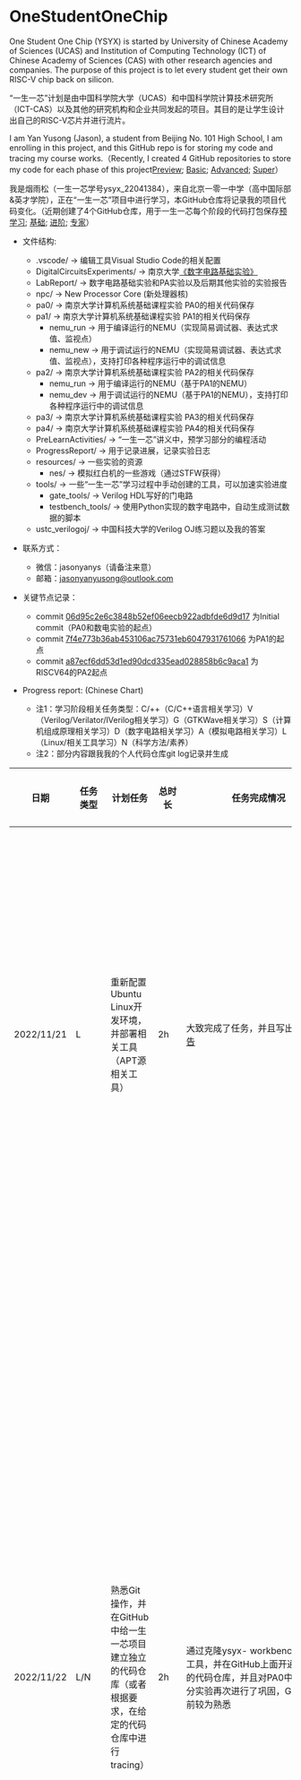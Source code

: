 # OneStudentOneChip

One Student One Chip (YSYX) is started by University of Chinese Academy of Sciences (UCAS) and Institution of Computing Technology (ICT) of Chinese Academy of Sciences (CAS) with other research agencies and companies. The purpose of this project is to let every student get their own RISC-V chip back on silicon.

“一生一芯”计划是由中国科学院大学（UCAS）和中国科学院计算技术研究所（ICT-CAS）以及其他的研究机构和企业共同发起的项目。其目的是让学生设计出自己的RISC-V芯片并进行流片。

I am Yan Yusong (Jason), a student from Beijing No. 101 High School, I am enrolling in this project, and this GitHub repo is for storing my code and tracing my course works.（Recently, I created 4 GitHub repositories to store my code for each phase of this project[Preview](https://github.com/Jasonyanyusong/ysyx_Preview); [Basic](https://github.com/Jasonyanyusong/ysyx_Basic); [Advanced](https://github.com/Jasonyanyusong/ysyx_Advanced); [Super](https://github.com/Jasonyanyusong/ysyx_Super)）

我是烟雨松（一生一芯学号ysyx_22041384），来自北京一零一中学（高中国际部&英才学院），正在“一生一芯”项目中进行学习，本GitHub仓库将记录我的项目代码变化。（近期创建了4个GitHub仓库，用于一生一芯每个阶段的代码打包保存[预学习](https://github.com/Jasonyanyusong/ysyx_Preview); [基础](https://github.com/Jasonyanyusong/ysyx_Basic); [进阶](https://github.com/Jasonyanyusong/ysyx_Advanced); [专家](https://github.com/Jasonyanyusong/ysyx_Super)）

* 文件结构:
    * .vscode/ -> 编辑工具Visual Studio Code的相关配置
    * DigitalCircuitsExperiments/ -> 南京大学[《数字电路基础实验》](https://nju-projectn.github.io/dlco-lecture-note/index.html)
    * LabReport/ -> 数字电路基础实验和PA实验以及后期其他实验的实验报告
    * npc/ -> New Processor Core (新处理器核)
    * pa0/ -> 南京大学计算机系统基础课程实验 PA0的相关代码保存
    * pa1/ -> 南京大学计算机系统基础课程实验 PA1的相关代码保存
        * nemu_run -> 用于编译运行的NEMU（实现简易调试器、表达式求值、监视点）
        * nemu_new -> 用于调试运行的NEMU（实现简易调试器、表达式求值、监视点），支持打印各种程序运行中的调试信息
    * pa2/ -> 南京大学计算机系统基础课程实验 PA2的相关代码保存
        * nemu_run -> 用于编译运行的NEMU（基于PA1的NEMU）
        * nemu_dev -> 用于调试运行的NEMU（基于PA1的NEMU），支持打印各种程序运行中的调试信息
    * pa3/ -> 南京大学计算机系统基础课程实验 PA3的相关代码保存
    * pa4/ -> 南京大学计算机系统基础课程实验 PA4的相关代码保存
    * PreLearnActivities/ -> “一生一芯”讲义中，预学习部分的编程活动
    * ProgressReport/ -> 用于记录进展，记录实验日志
    * resources/ -> 一些实验的资源
        * nes/ -> 模拟红白机的一些游戏（通过STFW获得）
    * tools/ -> 一些“一生一芯”学习过程中手动创建的工具，可以加速实验进度
        * gate_tools/ -> Verilog HDL写好的门电路
        * testbench_tools/ -> 使用Python实现的数字电路中，自动生成测试数据的脚本
    * ustc_verilogoj/ -> 中国科技大学的Verilog OJ练习题以及我的答案

* 联系方式：
    * 微信：jasonyanys（请备注来意）
    * 邮箱：jasonyanyusong@outlook.com

* 关键节点记录：
    * commit [06d95c2e6c3848b52ef06eecb922adbfde6d9d17](https://github.com/Jasonyanyusong/OneStudentOneChip/commit/06d95c2e6c3848b52ef06eecb922adbfde6d9d17) 为Initial commit（PA0和数电实验的起点）
    * commit [7f4e773b36ab453106ac75731eb6047931761066](https://github.com/Jasonyanyusong/OneStudentOneChip/commit/7f4e773b36ab453106ac75731eb6047931761066) 为PA1的起点
    * commit [a87ecf6dd53d1ed90dcd335ead028858b6c9aca1](https://github.com/Jasonyanyusong/OneStudentOneChip/commit/a87ecf6dd53d1ed90dcd335ead028858b6c9aca1) 为RISCV64的PA2起点

* Progress report: (Chinese Chart)
    * 注1：学习阶段相关任务类型：C/++（C/C++语言相关学习）V（Verilog/Verilator/IVerilog相关学习）G（GTKWave相关学习）S（计算机组成原理相关学习）D（数字电路相关学习）A（模拟电路相关学习）L（Linux/相关工具学习）N（科学方法/素养）
    * 注2：部分内容跟我我的个人代码仓库git log记录并生成

|日期|任务类型|计划任务|总时长|任务完成情况|卡了一段时间的bug|备注|记录故事/心情|
|----|----|----|----|----|----|----|----|
|2022/11/21|L|重新配置Ubuntu Linux开发环境，并部署相关工具（APT源相关工具）|2h|大致完成了任务，并且写出了[实验报告](https://docs.qq.com/doc/DSVplS2dNRWVxUXZG)|NEMU在ARM处理器的Ubuntu Linux中无法正常的运行，会出现core dump的问题（此问题后期我会在x86-64）的Ubuntu Linux中再次尝试，若x86的系统中可运行，则有可能是兼容性问题，后期会反馈。|ARM的Ubuntu系统是在基于M1的Mac上开的虚拟机，但是其他工具都能够正常工作|个人现在感觉还是x86平台进行开发比较靠谱，我的Mac经常会有一些工具不兼容或者效率低，但是应该可以通过优化等方式进行解决|
|2022/11/22|L/N|熟悉Git操作，并在GitHub中给一生一芯项目建立独立的代码仓库（或者根据要求，在给定的代码仓库中进行tracing）|2h|通过克隆ysyx- workbench和其他工具，并在GitHub上面开通了自己的代码仓库，并且对PA0中的Git部分实验再次进行了巩固，Git使用目前较为熟悉| GitHub由于一些原因，访问较慢，需要配置代理或者使用镜像站或者使用GitLab自建代码仓库（目前有一台云服务器）|已经解决问题，使用github继续保存代码|虽然使用Git追踪开发进度是一件非常繁琐和复杂的事情（需要在意很多的细节并比直接保存代码麻烦好多）但是Git可以让开发项目的团队在某个版本出现问题后快速的回滚到上一个可用版本，增加了工程的可用性。同时使用Git可以保证代码的原创性，从而促进学习进度和学习动机。|
|2022/11/23|N|阅读“提问的智慧”和“别像弱智一样提问”并编写阅读报告|2h|完成了阅读任务，并编写了1000字以上的[读后感](https://docs.qq.com/doc/DSUFTakJuWnV3bmNT)|阅读任务没有上机操作，不进行记录|阅读报告链接在任务完成情况中|重新认识了科学研究的过程，以后进行科学提问需要经过思考，不能够发现什么问题直接提出来，提出问题之后也要不停思考原来的问题。通过交流合作提升项目进度。|
|2022/11/24|N/A/D|阅读《模拟电路与数字电路》第1章（绪论）；第2章（半导体器件基础）；第8章（数字逻辑基础）|6h|完成了阅读，编写了[学习记录](https://docs.qq.com/doc/DSVFORXZLZ0x3WGJJ)| | | |
|2022/11/26|V/G|完成了二选一选择器设计（框架）|2h|完成了二选一选择器设计（框架）| | | |
|2022/11/27|V/G|完成了二选一选择器设计（数据流建模、结构建模、行为建模）|2h|完成了三个方法建模二选一选择器，并使用verilator相关功能进行编译，并通过gtkwave查看波形图| | | |
|2022/11/28|V/G|完成了四选一选择器设计|2h|使用case方法设计了四选一选择器，并自己编写了仿真激励文件| | | |
|2022/12/8|V/G|完成编码器、译码器|2h|任务已经完成，编码器和译码器分别设计了case方法和for方法进行建模。| | | |
|2022/12/9|V/G|七段数码管驱动模块的设计|2h|完成了共阳极和共阴极七段数码管的驱动模块设计，并使用波形图查看仿真结果| | | |
|2022/12/10|V/G|全加器设计|2h|完成了一位全加器设计，并将其串联成四位的版本，通过数据流建模设计加法计算功能模块| | | |
|2022/12/13|V/G|设计加减法运算器与ALU|2h|完成了设计，并编写了仿真测试文件| | | |
|2022/12/14|V/G|设计加减法运算器与ALU|2h|设计了更多的测试用例进行测试模块正确性| | | |
|2022/12/17|V/G|设计加减法运算器与ALU|2h|继续增加测试样例| | | |
|2022/12/19|V/G|整理总结完成数字电路基础实验4|2h|debug| | | |
|2023/1/1|V/G|寄存器的学习|2h|完成了一位寄存器和多位寄存器的设计，并且通过了Verilator进行仿真测试，掌握了一些时序逻辑电路的设计方法| | | |
|2023/1/7|V/G|加法计数器、减法计数器|2h|设计了多种加法计数器和减法计数器，并通过verilator进行仿真，通过gtkwave进行结果检验| | | |
|2023/1/8|V/G|加法计数器、减法计数器|2h|设计了多种加法计数器和减法计数器，并通过verilator进行仿真，通过gtkwave进行结果检验| | | |
|2023/1/9|V/G|桶形移位寄存器|2h|阅读了8位桶形移位寄存器的设计图，并通过Verilog结构化建模实现了这个模块| | | |
|2023/1/11|V/G|桶形移位寄存器|2h|阅读了8位桶形移位寄存器的设计图，并通过Verilog结构化建模实现了这个模块| | | |
|2023/1/14|环境|设计了自动安装相关环境依赖的脚本|2h|因为我电脑设备来回换，懒得敲太多命令行，整了一个这个| | | |
|2023/1/17|V/G|循环移位设计|2h|设计了正跳变沿河负跳变沿的循环左移位寄存器和循环右移位寄存器| | | |
|2023/1/18|V/G|算数移位设计+逻辑移位设计|2h|设计了正跳变沿河负跳变沿的算数左移位寄存器和算数右移位寄存器，设计了正跳变沿河负跳变沿的逻辑左移位寄存器和逻辑右移位寄存器| | | |
|2023/1/24|V/G|阅读数字电路基础实验7讲义|2h|完成阅读，学习了有限状态机的定义| | | |
|2023/1/25|V/G|FSM设计|2h|理解了有限状态机的工作原理，并完成了一个检测四个连续相同输入的有限状态机| | | |
|2023/1/26|V/G|PS/2设计|2h|阅读了有关PS/2相关的讲义，并编写仿真文件仿真了键盘F1-F2的按键| | | |
|2023/1/30|C/L|NEMU|2h|修改了一进入就出发assertion的bug；让其可以实现优雅的退出；添加了w、si、info r功能| | | |
|2023/1/31|C/L|NEMU|2h|添加了x功能| | | |
|2023/2/3|V/G|数字电路基础实验改错|2h|修改数字电路基础实验3中的bug| | | |
|2023/2/4|V/G|数字电路基础实验改错|2h|修改数字电路基础实验6中的bug| | | |
|2023/2/13|C/L|NEMU|2h|1）修改了NEMU扫描内存和打印机寄存器的功能2）表达式求值部分完成了增加Token的任务| | | |
|2023/2/14|C/L|NEMU|2h|将PA1中编译完成的NEMU存入工作目录| | | |
|2023/2/15|C/L|NEMU|2h|打印内存函数增加了更多位，且更新了函数的结构| | | |
|2023/2/16|C/L|NEMU|2h|1）对于RISCV64指令集，更新了扫描内存的函数 2）在sdb中优化了打印内存的代码，使得nemuconfig更换ISA后不必修改代码 3）优化了扫描寄存器和扫描内存的函数输出 4）删除了冗余的代码 5）编译结果保存| | | |
|2023/2/17|C/L|NEMU|0.5h|给程序中的调试信息增加了开关| | | |
|2023/2/18|C/L|NEMU|0.5h|更新了源代码（可以根据git log查看更新的位置）| | | |
|2023/2/19|C/L|NEMU|0.5h|更新了NEMU，表达式求值部分可以输出token| | | |
|2023/2/25|活动|参与RISCV年会|6h|听报告、学习、记笔记| | | |
|2023/2/26|C/L|NEMU|2h|表达式求值部分添加二进制，增加了查看括号是否balance的函数，创建operator token来记录没有数字的token，正则表达式识别二进制、八进制、十进制、十六进制数| | | |
|2023/2/27|C/L|NEMU|2h|1）给 !, +, -, *, /, (, ) 分配了TOKENID 2）给SDB/EXPR/WATCHPOINT添加了调试信息输入输出的开关| | | |
|2023/2/28|C/L|NEMU|2h|1）在SDB中实现了管理调试信息的集中开关 2）删除了SDB中version debug instruction函数 3）打印调试信息状态 4）删除冗余代码 5）调整SDB函数代码结构| | | |
|2023/3/2|C/L|NEMU|0.5h|更新了SDB的UI| | | |
|2023/3/3|C/L|NEMU|2h|1）修复了expr中strncpy函数的bug 2）记录了debug结果| | | |
|2023/3/5|C/L|NEMU|2h|1）完成了process_operator_token的函数 2）添加了void give_priority(): just set priority according to precidency rule 、void give_priority_no_parentheses(): update priority matching parentheses 连个用来给运算符提供优先级的函数 3）添加了int process_add(int add_operator_index): Add、int process_minus(int minus_operator_index): Minus、int process_multiply(int multiply_operator_index): Multiply、int process_devide(int devide_operator_index): Devide、int process_equal(int equal_operator_index): Equal、int process_not_equal(int not_equal_operator_index): Not Equal、int process_and(int and_operator_index): And、int process_or(int or_operator_index): Or、int process_not(int not_operator_index): Not 用来计算表达式数值的函数 4）添加了检查左右侧是否为数字的函数 5）优化了给运算符优先级的函数 6）修正了运行中的若干bug 7）完成了寻找全局最高优先级的函数 8）在make token函数中移除了括号检验 9）准备了一个新的nemu目录，会定期同步正在开发的nemu，新的nemu没有printf输出，运行起来更流畅且代码阅读体验更好| | | |
|2023/3/6|C/L|NEMU|2h|1）优化了检查括号的算法 2）完成了void give_priority_no_parentheses() 3）修复了expr中的一处typo| | | |
|2023/3/7|C/L|NEMU|2h|1）设计了一个表达式求值的初始化函数，每次调用表达式求值单元都会执行这个函数，会清空上一次计算结果 2）修改了一些命名错误，可以编译通过并执行| | | |
|2023/3/8|C/L|NEMU|0.5h|删除了表达式求值中的二进制和八进制输入（可以通过十六进制替换）| | | |
|2023/3/11|C/L|NEMU|2h|1）删除了表达式求值单元中没有被使用的find_dominant_operator函数 2）更新了除法函数，对除0情况进行报错 3）删除了多余的代码和TODO 4）删除了一些不必要的printf| | | |
|2023/3/12|C/L|NEMU|4h|1）修复了若干bug 2）完成了give_sub_priority 3）更新了表达式求值初始化函数 4）优化了give_sub_priority函数实现的逻辑 5）计划了函数calculate_one_round的逻辑 6）实现了calculate_one_round的第一步：First, find the highest priority and sub_priority, then get the index in tokens[32] 7）修复了第一步的逻辑漏洞 8）实现了calculate_one_round的第二步：Scend, check the condition to make a success call, if not success, set success_calculate_one_round_call to false 9）修复了第二步的逻辑漏洞 10）实现了calculate_one_round的第三步：Third, implement specific calls to evaluate the result 11）实现了calculate_one_round的第四步：Fourth, store the new result to a token, check if the token's left and right is a pair of parentheses, if so, remove it 12）修复了第三步引起的括号处理问题 13）添加了char* calculate(bool* success_calculate_call)函数 14）经过测试，表达式求值功能正常且结果符合预期 15）将commit 6ea3a38的nemu同步到没有打印调试信息的版本，进行保存| | | |
|2023/3/14|C/L|NEMU|0.5h|优化了message输出，可以保证后期多个工具相互调用也可以很好的定位问题的工具名、功能单元名以及message的种类| | | |
|2023/3/16|C/L|NEMU|1h|1）对于所有ISA，实现了word_t isa_reg_str2val 2）在表达式求值单元中添加了指针token和负号token| | | |
|2023/3/17|C/L|NEMU|2h|1）给expr增加了一些函数功能 2）修复了负数计算时表达式求值单元进入死循环的问题 3）删除了一些冗余的代码，并再次检查括号匹配函数 4）在两个nemu中删除了表达式求值单元没有使用的函数 5）在make token中，直接将16进制数转换成10进制数存储在token中 6）实现了正确的expr返回值 7）修复了一些指针解引用的bug| | | |
|2023/3/18|C/L|NEMU|6h|1）修复了正号（不是加法）token在识别中的bug 2）完成了监视点单元WP* new_wp() 和 void free_wp(WP *wp)函数 3）在简易调试器单元和监视点单元中添加了 record_WP 4）在简易调试器单元和监视点单元中添加了 delete_WP 5）在简易调试器单元和监视点单元中添加了 print_WP 6）优化了打印监视点信息的输出 7）在监视点单元中添加了 check_WP 8）复习Verilog：在中科大的Verilog OJ平台完成了1-10题| | | |
|2023/3/19|C/L|NEMU|0.5h|1）修复了reg.c中我的printf中的一些拼写错误，更新了运行读代码版nemu，吧两个nemu、abstract-machine、am-kernels复制到了工作目录下pa2文件夹| | | |